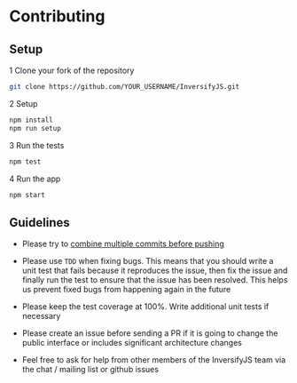 # Contributing

## Setup

1 Clone your fork of the repository

```sh
git clone https://github.com/YOUR_USERNAME/InversifyJS.git
```

2 Setup

```sh
npm install
npm run setup
```

3 Run the tests

```sh
npm test
```

4 Run the app

```sh
npm start
```

## Guidelines

- Please try to [combine multiple commits before pushing](http://stackoverflow.com/questions/6934752/combining-multiple-commits-before-pushing-in-git)

- Please use `TDD` when fixing bugs. This means that you should write a unit test that fails because it reproduces the issue, then fix the issue and finally run the test to ensure that the issue has been resolved. This helps us prevent fixed bugs from happening again in the future

- Please keep the test coverage at 100%. Write additional unit tests if necessary

- Please create an issue before sending a PR if it is going to change the public interface or includes significant architecture changes

- Feel free to ask for help from other members of the InversifyJS team via the chat / mailing list or github issues
